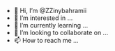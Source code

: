 - 👋 Hi, I’m @ZZinybahramii
- 👀 I’m interested in ...
- 🌱 I’m currently learning ...
- 💞️ I’m looking to collaborate on ...
- 📫 How to reach me ...

<!---
ZZinybahramii/ZZinybahramii is a ✨ special ✨ repository because its `README.md` (this file) appears on your GitHub profile.
You can click the Preview link to take a look at your changes.
--->

